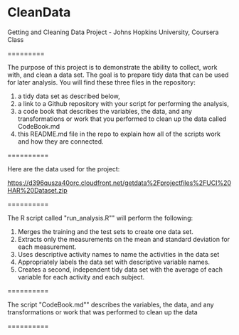 CleanData
=========

Getting and Cleaning Data Project - Johns Hopkins University, Coursera Class

=========

The purpose of this project is to demonstrate the ability to collect, work with,
and clean a data set. The goal is to prepare tidy data that can be used for 
later analysis. You will find these three files in the repository: 
1) a tidy data set as described below,
2) a link to a Github repository with your script for performing the analysis, 
3) a code book that describes the variables, the data, and any transformations 
or work that you performed to clean up the data called CodeBook.md
4) this README.md file in the repo to explain how all of the scripts work and 
how they are connected.

==========

Here are the data used for the project: 

https://d396qusza40orc.cloudfront.net/getdata%2Fprojectfiles%2FUCI%20HAR%20Dataset.zip 

==========

The R script called "run_analysis.R"" will perform the following:
1) Merges the training and the test sets to create one data set.
2) Extracts only the measurements on the mean and standard deviation for each 
measurement. 
3) Uses descriptive activity names to name the activities in the data set
4) Appropriately labels the data set with descriptive variable names. 
5) Creates a second, independent tidy data set with the average of each variable
for each activity and each subject. 

==========

The script "CodeBook.md"" describes the variables, the data, and any 
transformations or work that was performed to clean up the data

==========


